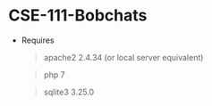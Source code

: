 # CSE-111-Bobchats

- Requires

    > apache2 2.4.34 (or local server equivalent)

    > php 7
    
    > sqlite3 3.25.0
        
